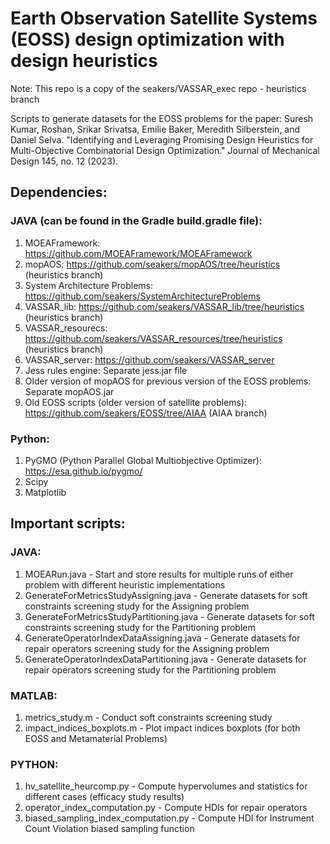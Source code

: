 # Earth Observation Satellite Systems (EOSS) design optimization with design heuristics

Note: This repo is a copy of the seakers/VASSAR_exec repo - heuristics branch

Scripts to generate datasets for the EOSS problems for the paper: 
Suresh Kumar, Roshan, Srikar Srivatsa, Emilie Baker, Meredith Silberstein, and Daniel Selva. "Identifying and Leveraging Promising Design Heuristics for Multi-Objective Combinatorial Design Optimization." Journal of Mechanical Design 145, no. 12 (2023).

## Dependencies:
### JAVA (can be found in the Gradle build.gradle file):
1. MOEAFramework: https://github.com/MOEAFramework/MOEAFramework
2. mopAOS: https://github.com/seakers/mopAOS/tree/heuristics (heuristics branch)
3. System Architecture Problems: https://github.com/seakers/SystemArchitectureProblems
4. VASSAR_lib: https://github.com/seakers/VASSAR_lib/tree/heuristics (heuristics branch)
5. VASSAR_resourecs: https://github.com/seakers/VASSAR_resources/tree/heuristics (heuristics branch)
6. VASSAR_server: https://github.com/seakers/VASSAR_server
7. Jess rules engine: Separate jess.jar file
8. Older version of mopAOS for previous version of the EOSS problems: Separate mopAOS.jar
9. Old EOSS scripts (older version of satellite problems): https://github.com/seakers/EOSS/tree/AIAA (AIAA branch)

### Python:
1. PyGMO (Python Parallel Global Multiobjective Optimizer): https://esa.github.io/pygmo/
2. Scipy
3. Matplotlib

## Important scripts:
### JAVA:
1. MOEARun.java - Start and store results for multiple runs of either problem with different heuristic implementations
2. GenerateForMetricsStudyAssigning.java - Generate datasets for soft constraints screening study for the Assigning problem
3. GenerateForMetricsStudyPartitioning.java - Generate datasets for soft constraints screening study for the Partitioning problem
4. GenerateOperatorIndexDataAssigning.java - Generate datasets for repair operators screening study for the Assigning problem
5. GenerateOperatorIndexDataPartitioning.java - Generate datasets for repair operators screening study for the Partitioning problem

### MATLAB:
1. metrics_study.m - Conduct soft constraints screening study
2. impact_indices_boxplots.m - Plot impact indices boxplots (for both EOSS and Metamaterial Problems)

### PYTHON:
1. hv_satellite_heurcomp.py - Compute hypervolumes and statistics for different cases (efficacy study results)
2. operator_index_computation.py - Compute HDIs for repair operators 
3. biased_sampling_index_computation.py - Compute HDI for Instrument Count Violation biased sampling function
